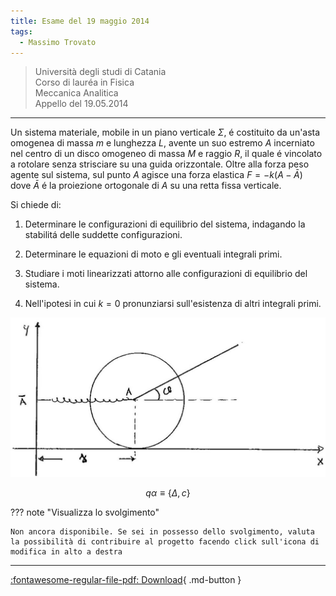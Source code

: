 ```yaml
---
title: Esame del 19 maggio 2014
tags:
  - Massimo Trovato
---
```


>Università degli studi di Catania<br> Corso di lauréa in Fisica<br> Meccanica Analitica<br> Appello del 19.05.2014

---

Un sistema materiale, mobile in un piano verticale $\Sigma$, é
costituito da un'asta omogenea di massa $m$ e lunghezza $L$, avente un
suo estremo $A$ incerniato nel centro di un disco omogeneo di massa $M$
e raggio $R$, il quale é vincolato a rotolare senza strisciare su una
guida orizzontale. Oltre alla forza peso agente sul sistema, sul punto
$A$ agisce una forza elastica $F=-k(A-\bar{A})$ dove $\bar{A}$ é la
proiezione ortogonale di $A$ su una retta fissa verticale.

Si chiede di:

1.  Determinare le configurazioni di equilibrio del sistema, indagando
    la stabilitá delle suddette configurazioni.

2.  Determinare le equazioni di moto e gli eventuali integrali primi.

3.  Studiare i moti linearizzati attorno alle configurazioni di
    equilibrio del sistema.

4.  Nell'ipotesi in cui $k=0$ pronunziarsi sull'esistenza di altri
    integrali primi.

![image](images/2023_04_03_c2b519dab57738b76b16g-14.jpg)

$$q \alpha \equiv\{\Delta, c\}$$

??? note "Visualizza lo svolgimento"
    
    Non ancora disponibile. Se sei in possesso dello svolgimento, valuta la possibilità di contribuire al progetto facendo click sull'icona di modifica in alto a destra

---

[:fontawesome-regular-file-pdf: Download](pdf/2014-2016-t.pdf){ .md-button }
